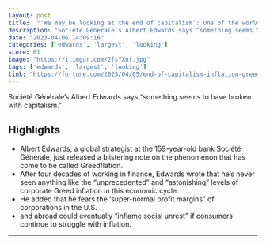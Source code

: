 ```yaml
---
layout: post
title:  "‘We may be looking at the end of capitalism’: One of the world’s oldest and largest investment banks warns ‘Greedflation’ has gone too far"
description: "Société Générale’s Albert Edwards says “something seems to have broken with capitalism.”"
date: "2023-04-06 14:09:16"
categories: ['edwards', 'largest', 'looking']
score: 61
image: "https://i.imgur.com/2fsYXnf.jpg"
tags: ['edwards', 'largest', 'looking']
link: "https://fortune.com/2023/04/05/end-of-capitalism-inflation-greedflation-societe-generale-corporate-profits/"
---
```


Société Générale’s Albert Edwards says “something seems to have broken with capitalism.”

## Highlights

- Albert Edwards, a global strategist at the 159-year-old bank Société Générale, just released a blistering note on the phenomenon that has come to be called Greedflation.
- After four decades of working in finance, Edwards wrote that he’s never seen anything like the “unprecedented” and “astonishing” levels of corporate Greed inflation in this economic cycle.
- He added that he fears the ‘super-normal profit margins” of corporations in the U.S.
- and abroad could eventually “inflame social unrest” if consumers continue to struggle with inflation.

---
